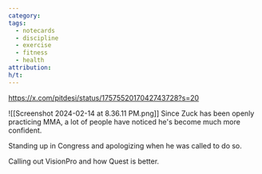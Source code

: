 ```yaml
---
category: 
tags:
  - notecards
  - discipline
  - exercise
  - fitness
  - health
attribution: 
h/t:
---
```


https://x.com/pitdesi/status/1757552017042743728?s=20

![[Screenshot 2024-02-14 at 8.36.11 PM.png]]
Since Zuck has been openly practicing MMA, a lot of people have noticed he's become much more confident.

Standing up in Congress and apologizing when he was called to do so.

Calling out VisionPro and how Quest is better.

